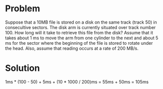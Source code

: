 # Problem
Suppose that a 10MB file is stored on a disk on the same track (track 50) in consecultive sectors. The disk arm is currently situated over track number 100. How long will it take to retrieve this file from the disk? Assume that it takes about 1 ms to move the arm from one cylinder to the next and about 5 ms for the sector where the beginning of the file is stored to rotate under the head. Also, assume that reading occurs at a rate of 200 MB/s.
# Solution
1ms * (100 - 50) + 5ms + (10 * 1000 / 200)ms = 55ms + 50ms = 105ms


